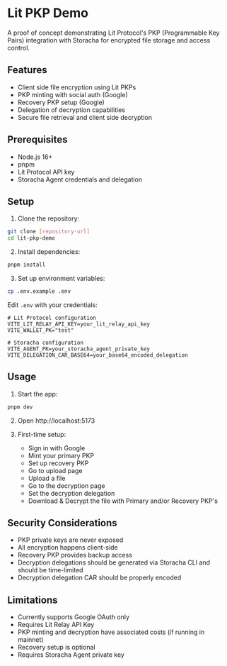 # Lit PKP Demo

A proof of concept demonstrating Lit Protocol's PKP (Programmable Key Pairs) integration with Storacha for encrypted file storage and access control.

## Features

- Client side file encryption using Lit PKPs
- PKP minting with social auth (Google)
- Recovery PKP setup (Google)
- Delegation of decryption capabilities
- Secure file retrieval and client side decryption

## Prerequisites

- Node.js 16+
- pnpm
- Lit Protocol API key
- Storacha Agent credentials and delegation

## Setup

1. Clone the repository:
```bash
git clone [repository-url]
cd lit-pkp-demo
```

2. Install dependencies:
```bash
pnpm install
```

3. Set up environment variables:
```bash
cp .env.example .env
```
Edit `.env` with your credentials:
```
# Lit Protocol configuration
VITE_LIT_RELAY_API_KEY=your_lit_relay_api_key
VITE_WALLET_PK="test"

# Storacha configuration
VITE_AGENT_PK=your_storacha_agent_private_key
VITE_DELEGATION_CAR_BASE64=your_base64_encoded_delegation
```

## Usage

1. Start the app:
```bash
pnpm dev
```

2. Open http://localhost:5173

3. First-time setup:
   - Sign in with Google
   - Mint your primary PKP
   - Set up recovery PKP
   - Go to upload page
   - Upload a file
   - Go to the decryption page
   - Set the decryption delegation
   - Download & Decrypt the file with Primary and/or Recovery PKP's


## Security Considerations

- PKP private keys are never exposed
- All encryption happens client-side
- Recovery PKP provides backup access
- Decryption delegations should be generated via Storacha CLI and should be time-limited
- Decryption delegation CAR should be properly encoded

## Limitations

- Currently supports Google OAuth only
- Requires Lit Relay API Key
- PKP minting and decryption have associated costs (if running in mainnet)
- Recovery setup is optional
- Requires Storacha Agent private key
